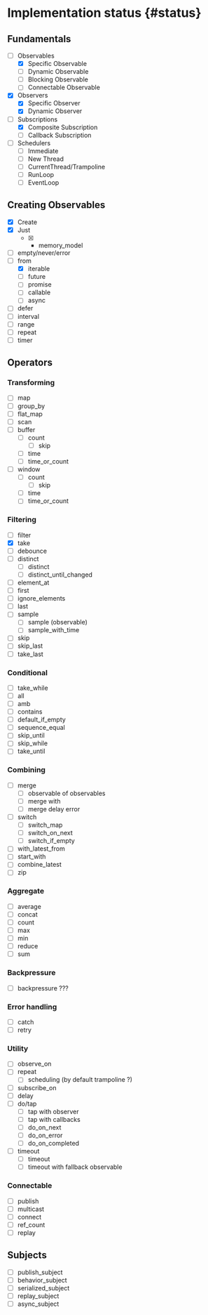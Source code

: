 # Implementation status {#status}

## Fundamentals

- [ ] Observables
  - [x] Specific Observable
  - [ ] Dynamic Observable
  - [ ] Blocking Observable
  - [ ] Connectable Observable
- [x] Observers
  - [x] Specific Observer
  - [x] Dynamic Observer
- [ ] Subscriptions
  - [x] Composite Subscription
  - [ ] Callback Subscription
- [ ] Schedulers
  - [ ] Immediate
  - [ ] New Thread
  - [ ] CurrentThread/Trampoline
  - [ ] RunLoop
  - [ ] EventLoop

## Creating Observables

- [x] Create
- [x] Just
  - [x] + memory_model
- [ ] empty/never/error
- [ ] from
  - [x] iterable
  - [ ] future
  - [ ] promise
  - [ ] callable
  - [ ] async
- [ ] defer
- [ ] interval
- [ ] range
- [ ] repeat
- [ ] timer

## Operators
### Transforming

- [ ] map
- [ ] group_by
- [ ] flat_map
- [ ] scan
- [ ] buffer
  - [ ] count
    - [ ] skip
  - [ ] time
  - [ ] time_or_count
- [ ] window
  - [ ] count
    - [ ] skip
  - [ ] time
  - [ ] time_or_count

### Filtering
- [ ] filter
- [x] take
- [ ] debounce
- [ ] distinct
  - [ ] distinct
  - [ ] distinct_until_changed
- [ ] element_at
- [ ] first
- [ ] ignore_elements
- [ ] last
- [ ] sample
  - [ ] sample (observable)
  - [ ] sample_with_time
- [ ] skip
- [ ] skip_last
- [ ] take_last

### Conditional

- [ ] take_while
- [ ] all
- [ ] amb
- [ ] contains
- [ ] default_if_empty
- [ ] sequence_equal
- [ ] skip_until
- [ ] skip_while
- [ ] take_until

### Combining

- [ ] merge
  - [ ] observable of observables
  - [ ] merge with
  - [ ] merge delay error
- [ ] switch
  - [ ] switch_map
  - [ ] switch_on_next
  - [ ] switch_if_empty
- [ ] with_latest_from
- [ ] start_with
- [ ] combine_latest
- [ ] zip

### Aggregate

- [ ] average
- [ ] concat
- [ ] count
- [ ] max
- [ ] min
- [ ] reduce
- [ ] sum

### Backpressure

- [ ] backpressure ???

### Error handling
- [ ] catch
- [ ] retry

### Utility

- [ ] observe_on
- [ ] repeat
  - [ ] scheduling (by default trampoline ?)
- [ ] subscribe_on
- [ ] delay
- [ ] do/tap
  - [ ] tap with observer
  - [ ] tap with callbacks
  - [ ] do_on_next
  - [ ] do_on_error
  - [ ] do_on_completed
- [ ] timeout
  - [ ] timeout
  - [ ] timeout with fallback observable

### Connectable

- [ ] publish
- [ ] multicast
- [ ] connect
- [ ] ref_count
- [ ] replay

## Subjects

- [ ] publish_subject
- [ ] behavior_subject
- [ ] serialized_subject
- [ ] replay_subject
- [ ] async_subject
